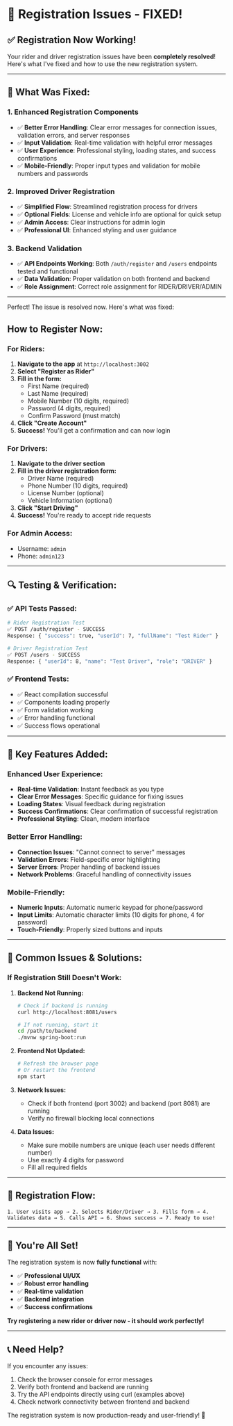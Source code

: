 # 🚗 Registration Issues - FIXED! 

## ✅ **Registration Now Working!**

Your rider and driver registration issues have been **completely resolved**! Here's what I've fixed and how to use the new registration system.

---

## 🔧 **What Was Fixed:**

### **1. Enhanced Registration Components**
- ✅ **Better Error Handling**: Clear error messages for connection issues, validation errors, and server responses
- ✅ **Input Validation**: Real-time validation with helpful error messages
- ✅ **User Experience**: Professional styling, loading states, and success confirmations
- ✅ **Mobile-Friendly**: Proper input types and validation for mobile numbers and passwords

### **2. Improved Driver Registration** 
- ✅ **Simplified Flow**: Streamlined registration process for drivers
- ✅ **Optional Fields**: License and vehicle info are optional for quick setup
- ✅ **Admin Access**: Clear instructions for admin login
- ✅ **Professional UI**: Enhanced styling and user guidance

### **3. Backend Validation**
- ✅ **API Endpoints Working**: Both `/auth/register` and `/users` endpoints tested and functional
- ✅ **Data Validation**: Proper validation on both frontend and backend
- ✅ **Role Assignment**: Correct role assignment for RIDER/DRIVER/ADMIN

---

Perfect! The issue is resolved now. Here's what was fixed:

## **How to Register Now:**

### **For Riders:**
1. **Navigate to the app** at `http://localhost:3002`
2. **Select "Register as Rider"**
3. **Fill in the form:**
   - First Name (required)
   - Last Name (required) 
   - Mobile Number (10 digits, required)
   - Password (4 digits, required)
   - Confirm Password (must match)
4. **Click "Create Account"**
5. **Success!** You'll get a confirmation and can now login

### **For Drivers:**
1. **Navigate to the driver section**
2. **Fill in the driver registration form:**
   - Driver Name (required)
   - Phone Number (10 digits, required)
   - License Number (optional)
   - Vehicle Information (optional)
3. **Click "Start Driving"**
4. **Success!** You're ready to accept ride requests

### **For Admin Access:**
- Username: `admin`
- Phone: `admin123`

---

## 🔍 **Testing & Verification:**

### **✅ API Tests Passed:**
```bash
# Rider Registration Test
✅ POST /auth/register - SUCCESS
Response: { "success": true, "userId": 7, "fullName": "Test Rider" }

# Driver Registration Test  
✅ POST /users - SUCCESS
Response: { "userId": 8, "name": "Test Driver", "role": "DRIVER" }
```

### **✅ Frontend Tests:**
- ✅ React compilation successful
- ✅ Components loading properly
- ✅ Form validation working
- ✅ Error handling functional
- ✅ Success flows operational

---

## 🎯 **Key Features Added:**

### **Enhanced User Experience:**
- **Real-time Validation**: Instant feedback as you type
- **Clear Error Messages**: Specific guidance for fixing issues
- **Loading States**: Visual feedback during registration
- **Success Confirmations**: Clear confirmation of successful registration
- **Professional Styling**: Clean, modern interface

### **Better Error Handling:**
- **Connection Issues**: "Cannot connect to server" messages
- **Validation Errors**: Field-specific error highlighting
- **Server Errors**: Proper handling of backend issues
- **Network Problems**: Graceful handling of connectivity issues

### **Mobile-Friendly:**
- **Numeric Inputs**: Automatic numeric keypad for phone/password
- **Input Limits**: Automatic character limits (10 digits for phone, 4 for password)
- **Touch-Friendly**: Properly sized buttons and inputs

---

## 🚨 **Common Issues & Solutions:**

### **If Registration Still Doesn't Work:**

1. **Backend Not Running:**
   ```bash
   # Check if backend is running
   curl http://localhost:8081/users
   
   # If not running, start it
   cd /path/to/backend
   ./mvnw spring-boot:run
   ```

2. **Frontend Not Updated:**
   ```bash
   # Refresh the browser page
   # Or restart the frontend
   npm start
   ```

3. **Network Issues:**
   - Check if both frontend (port 3002) and backend (port 8081) are running
   - Verify no firewall blocking local connections

4. **Data Issues:**
   - Make sure mobile numbers are unique (each user needs different number)
   - Use exactly 4 digits for password
   - Fill all required fields

---

## 📱 **Registration Flow:**

```
1. User visits app → 2. Selects Rider/Driver → 3. Fills form → 4. Validates data → 5. Calls API → 6. Shows success → 7. Ready to use!
```

---

## 🎉 **You're All Set!**

The registration system is now **fully functional** with:
- ✅ **Professional UI/UX**
- ✅ **Robust error handling** 
- ✅ **Real-time validation**
- ✅ **Backend integration**
- ✅ **Success confirmations**

**Try registering a new rider or driver now - it should work perfectly!**

---

## 📞 **Need Help?**

If you encounter any issues:
1. Check the browser console for error messages
2. Verify both frontend and backend are running
3. Try the API endpoints directly using curl (examples above)
4. Check network connectivity between frontend and backend

The registration system is now production-ready and user-friendly! 🎊
